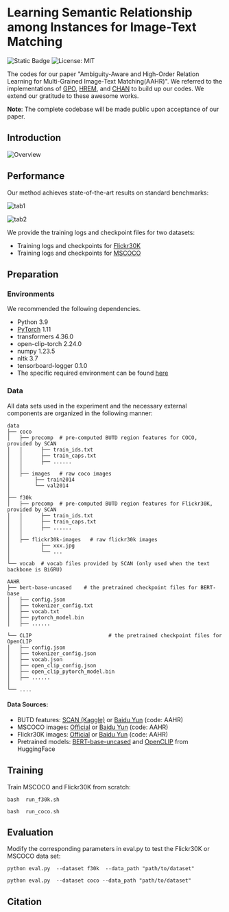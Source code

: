 # Learning Semantic Relationship among Instances for Image-Text Matching

![Static Badge](https://img.shields.io/badge/Pytorch-EE4C2C)
![License: MIT](https://img.shields.io/badge/License-Apache%202.0-yellow.svg)

The codes for our paper "Ambiguity-Aware and High-Order Relation Learning for Multi-Grained Image-Text Matching(AAHR)".
We referred to the implementations of [GPO](https://github.com/woodfrog/vse_infty), [HREM](https://github.com/CrossmodalGroup/HREM), and [CHAN](https://github.com/ppanzx/CHAN) to build up our codes. We extend our gratitude to these awesome works.  

**Note**: The complete codebase will be made public upon acceptance of our paper.

## Introduction

![Overview](https://github.com/Image-Text-Matching/AAHR/AAHR/blob/main/Overview.png)

## Performance

Our method achieves state-of-the-art results on standard benchmarks:

![tab1](https://github.com/Image-Text-Matching/AAHR/AAHR/blob/main/tab1.png)

![tab2](https://github.com/Image-Text-Matching/AAHR/AAHR/blob/main/tab2.png)

We  provide the training logs and checkpoint files for two datasets:

- Training logs and checkpoints for [Flickr30K](https://drive.google.com/drive/folders/1w8wYmM_SybWI8gRH3leaCtcu_1kpN_JV?usp=drive_link)
- Training logs and checkpoints for [MSCOCO](https://drive.google.com/drive/folders/1LJEUUaJ7WQFZvZ4NmlOz_p_s9yO1eem3?usp=drive_link)

## Preparation

### Environments

We recommended the following dependencies.

- Python 3.9
- [PyTorch](http://pytorch.org/) 1.11
- transformers  4.36.0
- open-clip-torch 2.24.0
- numpy 1.23.5
- nltk 3.7
- tensorboard-logger 0.1.0
- The specific required environment can be found [here](https://github.com/Image-Text-Matching/AAHR/AAHR/blob/main/requirements.txt)


### Data

All data sets used in the experiment and the necessary external components are organized in the following manner:

```
data
├── coco
│   ├── precomp  # pre-computed BUTD region features for COCO, provided by SCAN
│   │      ├── train_ids.txt
│   │      ├── train_caps.txt
│   │      ├── ......
│   │
│   ├── images   # raw coco images
│        ├── train2014
│        └── val2014
│  
├── f30k
│   ├── precomp  # pre-computed BUTD region features for Flickr30K, provided by SCAN
│   │      ├── train_ids.txt
│   │      ├── train_caps.txt
│   │      ├── ......
│   │
│   ├── flickr30k-images   # raw flickr30k images
│          ├── xxx.jpg
│          └── ...
│   
└── vocab  # vocab files provided by SCAN (only used when the text backbone is BiGRU)

AAHR
├── bert-base-uncased    # the pretrained checkpoint files for BERT-base
│   ├── config.json
│   ├── tokenizer_config.txt
│   ├── vocab.txt
│   ├── pytorch_model.bin
│   ├── ......

└── CLIP                         # the pretrained checkpoint files for OpenCLIP
│   ├── config.json
│   ├── tokenizer_config.json
│   ├── vocab.json
│   ├── open_clip_config.json
│   ├── open_clip_pytorch_model.bin
│   ├── ......
│  
└── ....

```

#### Data Sources:

- BUTD features: [SCAN (Kaggle)](https://www.kaggle.com/datasets/kuanghueilee/scan-features) or [Baidu Yun](https://pan.baidu.com/s/1Dmnf0q9J29m4-fyL7ubqdg?pwd=AAHR) (code: AAHR)
- MSCOCO images: [Official](https://cocodataset.org/#download) or [Baidu Yun](https://pan.baidu.com/s/1NqcL4FIDs-5Did3O67apFw?pwd=AAHR ) (code: AAHR)
- Flickr30K images: [Official](https://shannon.cs.illinois.edu/DenotationGraph/) or [Baidu Yun](https://pan.baidu.com/s/1vjae2ODiLqWpNbK4AxiQ9w?pwd=AAHR) (code: AAHR)
- Pretrained models: [BERT-base-uncased](https://huggingface.co/google-bert/bert-base-uncased) and [OpenCLIP](https://huggingface.co/laion/CLIP-ViT-B-32-laion2B-s34B-b79K) from HuggingFace

## Training

Train MSCOCO and Flickr30K from scratch:

```
bash  run_f30k.sh
```

```
bash  run_coco.sh
```

## Evaluation

Modify the corresponding parameters in eval.py to test the Flickr30K or MSCOCO data set:

```
python eval.py  --dataset f30k  --data_path "path/to/dataset"
```

```
python eval.py  --dataset coco --data_path "path/to/dataset"
```

##  Citation

